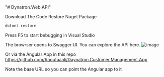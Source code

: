 "# Dynatron.Web.API" 

Download The Code
Restore Nuget Package

```powershell
dotnet restore
```

Press F5 to start bebugging in Visual Studio

The browrser opens to Swagger UI. You can explore the API here.
![image](https://github.com/Raoufaaali/Dynatron.Web.API/assets/50347954/8eb629b9-067f-4182-a0e2-a1c896b0bd3a)

Or via the Angular App in this repo https://github.com/Raoufaaali/Daynatron.Customer.Management.App

Note the base URL so you can point the Angular app to it


